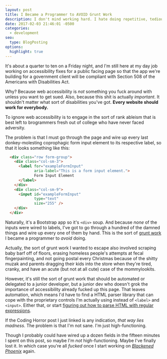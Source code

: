 ```yaml
---
layout: post
title: I Became a Programmer to AVOID Grunt Work
description: I don't mind working hard. I hate doing repetitive, tedious work.
date: 2017-02-03 21:46:01 -0500
categories: 
  - development
seo:
  type: BlogPosting
options:
  highlight: true
---
```

It's about a quarter to ten on a Friday night, and I'm still here at my day job working on accessibility fixes for a public facing page so that the app we're building for a government client will be compliant with Section 508 of the Americans with Disabilities Act.

Why? Because web accessibility is *not* something you fuck around with unless you want to get sued. Also, because this shit is actually *important*. It shouldn't matter what sort of disabilities you've got. **Every website should work for everybody.** 

To ignore web accessibility is to engage in the sort of rank ableism that is best left to brogrammers fresh out of college who have never faced adversity.

The problem is that I must go through the page and wire up every last donkey-molesting coprophagic form input element to its respective label, so that it looks something like this:

~~~ html
  <div class="row form-group">
    <div class="col-sm-3">
      <label for="exampleFormInput"  
             aria-label="This is a form input element.">  
             Form Input Element
      </label>
    </div>
    <div class="col-sm-9">
      <input id="exampleFormInput"  
             type="text"  
             size="255" />
    </div>
  </div>
~~~

Naturally, it's a Bootstrap app so it's ```<div>``` soup. And because *none* of the inputs were wired to labels, I've got to go through a hundred of the damned things and wire up every one of them by hand. This is the sort of [grunt work](http://idioms.thefreedictionary.com/grunt+work) I became a programmer to *avoid* doing. 

Actually, the sort of grunt work I wanted to escape also involved scraping baby barf off of floors, erasing homeless people's attempts at fecal fingerpainting, and not going postal every Christmas because of the shitty muzak and parents dragging their kids into the store when they're tired, cranky, and have an acute (but not at all cute) case of the mommylookits. 

However, it's still the sort of grunt work that should be automated or delegated to a junior developer, but a junior dev who doesn't grok the importance of accessibility already fucked up this page. That leaves automation, which means I'd have to find a HTML parser library that can cope with the proprietary controls I'm actually using instead of ```<label>``` and ```<input>```. Either that, or start [figuring out how to parse HTML with regular expressions](https://blog.codinghorror.com/parsing-html-the-cthulhu-way/).

If the Coding Horror post I just linked is any indication, *that way lies madness*. The problem is that I'm not sane. I'm just high-functioning.

Though I probably could have wired up a dozen fields in the fifteen minutes I spent on this post, so maybe I'm *not* high-functioning. Maybe I've finally lost it. In which case you're all *fucked* once I start working on [*Blackened Phoenix*](/books/starbreaker/blackened-phoenix/) again.